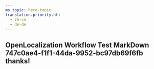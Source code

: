 ```yaml
---
ms.topic: hero-topic
translation.priority.ht: 
  - zh-cn
  - de-de
---
```

## OpenLocalization Workflow Test MarkDown 747c0ae4-f1f1-44da-9952-bc97db69f6fb thanks!
